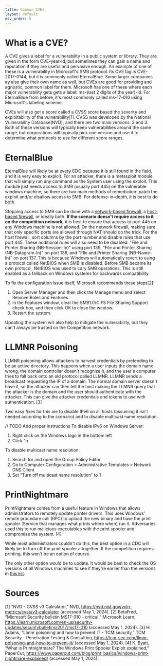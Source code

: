```yaml
---
title: Common CVEs
layout: default
nav_order: 5
---
```


# What is a CVE?

A CVE gives a label for a vulnerability in a public system or library. They are given in the form CVE-year-id, but sometimes they can gain a name and reputation if they are useful and pervasive enough. An example of one of these is a vulnerability in Microsoft's SMB protocol. Its CVE tag is CVE-2017-0144, but it is commonly called EternalBlue. Some larger companies ay also give their own name as well, but CVEs are good for providing and agnostic, common label for them. Microsoft has one of these where each major vulnerability gets gets a label: ms-(last 2 digits of the year)-id. For EternalBlue from before, it's most commonly called ms-17-010 using Microsoft's labeling scheme.

CVEs will also get a score called a CVSS score based the severity and exploitability of the vulnerability\[1\]. CVSS was developed by the National Vulnerability Database(NVD), and there are two main versions: 2 and 3. Both of these versions will typically keep vulnerabilities around the same range, but corporations will typically pick one version and use it to determine what protocols to use for different score ranges.

# EternalBlue

EternalBlue will likely be at every CDC because it is still found in the field, and it is very easy to exploit. For an attacker, there is a metasploit module that will simply run any command as the System user using the exploit. This module just needs access to SMB (usually port 445) on the vulnerable windows machine, so there are two main methods of remediation: patch the exploit and/or disallow access to SMB. For defense-in-depth, it is best to do both. 

Stopping access to SMB can be done with a [network-based firewall](./NetworkBasedFirewall.md), a [host-based firewall](./HostBasedFirewall.md), or ideally both. **If the scenario doesn't require access to it on the competition network,** it is best to ensure that access to port 445 on any Windows machine is not allowed. On the network firewall, making sure that only specific ports are allowed through NAT should do the trick. For the host firewall, sort columns by the port number and disable rules that use port 445. These additional rules will also need to be disabled: "File and Printer Sharing (NB-Session-In)" using port 139, "File and Printer Sharing (NB-Datagram-In)" on port 138, and "FIle and Printer Sharing (NB-Name-In)" on port 137. This is because Windows will automatically revert to using a protocol called NetBIOS when SMB is disabled. Before SMB became its own protocol, NetBIOS was used to cary SMB operations. This is still enabled as a fallback on Windows systems for backwards compatibility.

To fix the configuration issue itself, Microsoft recommends these steps\[2\]:

1. Open Server Manager and then click the Manage menu and select Remove Roles and Features.
2. In the Features window, clear the SMB1.0/CIFS File Sharing Support check box, and then click OK to close the window.
3. Restart the system.

Updating the system will also help to mitigate the vulnerability, but they can't always be trusted on the Competition network.

# LLMNR Poisoning

LLMNR poisoning allows attackers to harvest credentials by pretending to be an active directory. This happens when a user inputs the domain name wrong, the domain controller doesn't recognize it, and the user's computer tries to fall back onto an old protocol called LLMNR. LLMNR sends a broadcast requesting the IP of a domain. The normal domain server doesn't have it, so the attacker can then tell the host making the LLMNR query that the attacker is the domain and the user should authenticate with the attacker. This can give the attacker credentials and tokens to use with authentication. \[3\]

Two easy fixes for this are to disable IPv6 on all hosts (assuming it isn't needed according to the scenario) and to disable multicast name resolution.

// TODO Add proper instructions
To disable IPv6 on Windows Server:
1. Right click on the Windows logo in the bottom left
2. Click "n

To disable multicast name resolution:
1. Search for and open the Group Policy Editor
2. Go to Computer Configuration > Administrative Templates > Network DNS Client
3. Set "Turn off multicast name resolution" to 1

# PrintNightmare

PrintNightmare comes from a useful feature in Windows that allows administrators to remotely update printer drivers. This uses Windows' remote procedure call (RPC) to upload the new binary and have the print spooler (Service that manages what prints where when) run it. Adversaries used this to run malicious executables with the print spooler and compromise the system. \[4\]

While most administrators couldn't do this, the best option in a CDC will likely be to turn off the print spooler altogether. If the competition requires printing, this won't be an option of course.

The only other option would be to update. It would be best to check the OS versions of all Windows machines to see if they're earlier than the versions in [this list](https://www.bleepingcomputer.com/news/security/microsoft-printnightmare-now-patched-on-all-windows-versions/).

# Sources

\[1\] “NVD - CVSS v3 Calculator,” NVD, https://nvd.nist.gov/vuln-metrics/cvss/v3-calculator (accessed May 1, 2024). 
\[2\] BetaFred, “Microsoft Security bulletin MS17-010 - critical,” Microsoft Learn, https://learn.microsoft.com/en-us/security-updates/securitybulletins/2017/ms17-010 (accessed May 1, 2024). 
\[3\] H. Adams, “Llmnr poisoning and how to prevent IT - TCM security,” TCM Security - Penetration Testing & Consulting, https://tcm-sec.com/llmnr-poisoning-and-how-to-prevent-it/ (accessed May 1, 2024). 
\[4\] K. Byatt, “What is Printnightmare? The Windows Print Spooler Exploit explained,” PaperCut, https://www.papercut.com/blog/print_basics/windows-print-nightmare-explained/ (accessed May 1, 2024). 